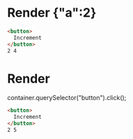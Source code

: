 # Render {"a":2}
```html
<button>
  Increment
</button>
2 4
```


# Render 
container.querySelector("button").click();

```html
<button>
  Increment
</button>
2 5
```